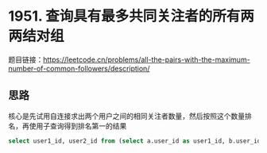 # 1951. 查询具有最多共同关注者的所有两两结对组

题目链接：<https://leetcode.cn/problems/all-the-pairs-with-the-maximum-number-of-common-followers/description/>

## 思路

核心是先试用自连接求出两个用户之间的相同关注者数量，然后按照这个数量排名，再使用子查询得到排名第一的结果

```sql
select user1_id, user2_id from (select a.user_id as user1_id, b.user_id as user2_id, count(*) as follower_count, rank() over(order by count(*) desc) as ranking from Relations a join Relations b on a.user_id < b.user_id and a.follower_id = b.follower_id group by a.user_id, b.user_id) t where t.ranking = 1;
```
